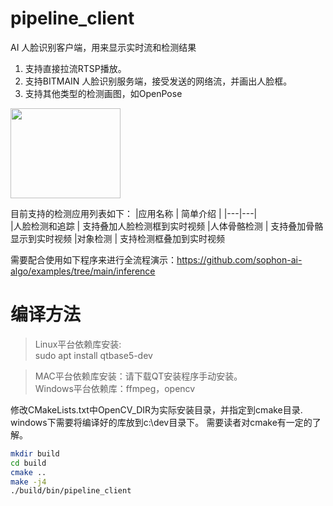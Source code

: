 # pipeline_client

AI 人脸识别客户端，用来显示实时流和检测结果
1. 支持直接拉流RTSP播放。
2. 支持BITMAIN 人脸识别服务端，接受发送的网络流，并画出人脸框。
3. 支持其他类型的检测画图，如OpenPose

<img src="./res/face.jpg" width="176" height="144">

目前支持的检测应用列表如下：
|应用名称 | 简单介绍 |
|---|---|  
|人脸检测和追踪 | 支持叠加人脸检测框到实时视频
|人体骨骼检测 | 支持叠加骨骼显示到实时视频
|对象检测 | 支持检测框叠加到实时视频

需要配合使用如下程序来进行全流程演示：https://github.com/sophon-ai-algo/examples/tree/main/inference
# 编译方法

> Linux平台依赖库安装:  
> sudo apt install qtbase5-dev

> MAC平台依赖库安装：请下载QT安装程序手动安装。   
> Windows平台依赖库：ffmpeg，opencv  

修改CMakeLists.txt中OpenCV_DIR为实际安装目录，并指定到cmake目录. windows下需要将编译好的库放到c:\\dev目录下。 需要读者对cmake有一定的了解。  

```bash
mkdir build   
cd build
cmake ..   
make -j4   
./build/bin/pipeline_client
```


